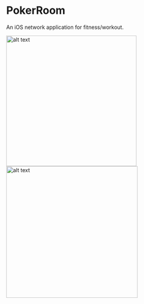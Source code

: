 # PokerRoom
An iOS network application for fitness/workout. 


<img src="https://github.com/arieeel1110/PokerRoom/blob/master/image/P1.png?raw=true" alt="alt text" width="347">         <img src="https://github.com/arieeel1110/PokerRoom/blob/master/image/P2.png?raw=true" alt="alt text" width="350">




